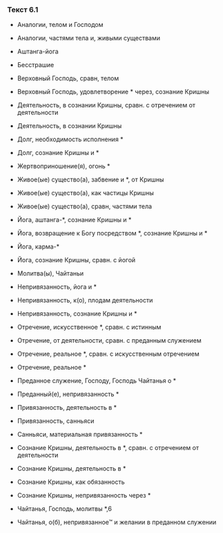 ### Текст 6.1

- Аналогии, телом и Господом

- Аналогии, частями тела и, живыми существами

- Аштанга-йога

- Бесстрашие

- Верховный Господь, сравн, телом

- Верховный Господь, удовлетворение * через, сознание Кришны

- Деятельность, в сознании Кришны, сравн. с отречением от деятельности

- Деятельность, в сознании Кришны

- Долг, необходимость исполнения *

- Долг, сознание Кришны и *

- Жертвоприношение(я), огонь *

- Живое(ые) существо(а), забвение и *, от Кришны

- Живое(ые) существо(а), как частицы Кришны

- Живое(ые) существо(а), сравн, частями тела

- Йога, аштанга-*, сознание Кришны и *

- Йога, возвращение к Богу посредством *, сознание Кришны и *

- Йога, карма-*

- Йога, сознание Кришны, сравн. с йогой

- Молитва(ы), Чайтаньи

- Непривязанность, йога и *

- Непривязанность, к(о), плодам деятельности

- Непривязанность, сознание Кришны и *

- Отречение, искусственное *, сравн. с истинным

- Отречение, от деятельности, сравн. с преданным служением

- Отречение, реальное *, сравн. с искусственным отречением

- Отречение, реальное *

- Преданное служение, Господу, Господь Чайтанья о *

- Преданный(е), непривязанность *

- Привязанность, деятельность в *

- Привязанность, санньяси

- Санньяси, материальная привязанность *

- Сознание Кришны, деятельность в *, сравн. с отречением от деятельности

- Сознание Кришны, деятельность в *

- Сознание Кришны, как обязанность

- Сознание Кришны, непривязанность через *

- Чайтанья, Господь, молитвы *,6

- Чайтанья, о(б), непривязанное™ и желании в преданном служении
	
